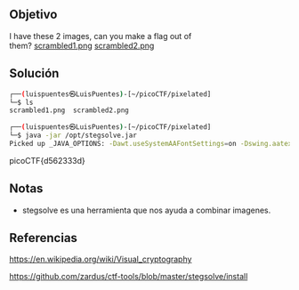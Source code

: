 ## Objetivo 
I have these 2 images, can you make a flag out of them? [scrambled1.png](https://mercury.picoctf.net/static/75e646e4ad19967ca1811f895fb40465/scrambled1.png) [scrambled2.png](https://mercury.picoctf.net/static/75e646e4ad19967ca1811f895fb40465/scrambled2.png)

## Solución
```bash
┌──(luispuentes㉿LuisPuentes)-[~/picoCTF/pixelated]
└─$ ls
scrambled1.png  scrambled2.png
                                                                                                                                                                      
┌──(luispuentes㉿LuisPuentes)-[~/picoCTF/pixelated]
└─$ java -jar /opt/stegsolve.jar 
Picked up _JAVA_OPTIONS: -Dawt.useSystemAAFontSettings=on -Dswing.aatext=true

```

picoCTF{d562333d}
## Notas
- stegsolve es una herramienta que nos ayuda a combinar imagenes.

## Referencias
https://en.wikipedia.org/wiki/Visual_cryptography

https://github.com/zardus/ctf-tools/blob/master/stegsolve/install